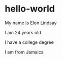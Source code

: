 # hello-world

My name is Elon Lindsay

I am 24 years old

I have a college degree

I am from Jamaica
